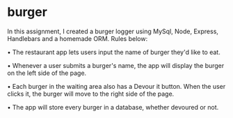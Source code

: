 # burger

In this assignment, I created a burger logger using MySql, Node, Express, Handlebars and a homemade ORM. Rules below:

• The restaurant app lets users input the name of burger they'd like to eat. 

• Whenever a user submits a burger's name, the app will display the burger on the left side of the page.

• Each burger in the waiting area also has a Devour it button. When the user clicks it, the burger will move to the right side   of the page.

• The app will store every burger in a database, whether devoured or not. 
